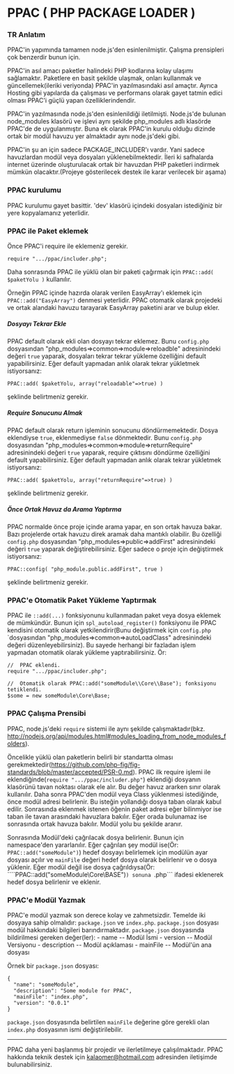 # PPAC ( PHP PACKAGE LOADER )
### TR Anlatım

PPAC'in yapımında tamamen node.js'den esinlenilmiştir. Çalışma prensipleri çok benzerdir bunun için.

PPAC'in asıl amacı paketler halindeki PHP kodlarına kolay ulaşımı sağlamaktır. Paketlere en basit şekilde ulaşmak, onları kullanmak ve güncellemek(ileriki veriyonda) PPAC'in yazılmasındaki asıl amaçtır. Ayrıca Hosting gibi yapılarda da çalışması ve performans olarak gayet tatmin edici olması PPAC'i güçlü yapan özelliklerindendir.

PPAC'in yazılmasında node.js'den esinlenildiği iletilmişti. Node.js'de bulunan node_modules klasörü ve işlevi aynı şekilde php_modules adlı klasörde PPAC'de de uygulanmıştır. Buna ek olarak PPAC'in kurulu olduğu dizinde ortak bir modül havuzu yer almaktadır aynı node.js'deki gibi.

PPAC'in şu an için sadece PACKAGE_INCLUDER'ı vardır. Yani sadece havuzlardan modül veya dosyaları yüklenebilmektedir. İleri ki safhalarda internet üzerinde oluşturulacak ortak bir havuzdan PHP paketleri indirmek mümkün olacaktır.(Projeye gösterilecek destek ile karar verilecek bir aşama)

### PPAC kurulumu
PPAC kurulumu gayet basittir. 'dev' klasörü içindeki dosyaları istediğiniz bir yere kopyalamanız yeterlidir.

### PPAC ile Paket eklemek
Önce PPAC'i require ile eklemeniz gerekir.
```
require ".../ppac/includer.php";
```
Daha sonrasında PPAC ile yüklü olan bir paketi çağırmak için
```PPAC::add( $paketYolu )```
kullanılır.

Örneğin PPAC içinde hazırda olarak verilen EasyArray'ı eklemek için ```PPAC::add("EasyArray")``` denmesi yeterlidir. PPAC otomatik olarak projedeki ve ortak alandaki havuzu tarayarak EasyArray paketini arar ve bulup ekler.

##### Dosyayı Tekrar Ekle
PPAC default olarak ekli olan dosyayı tekrar eklemez. Bunu ```config.php``` dosyasından "php_modules=>common=>module=>reloadble" adresinindeki değeri ```true``` yaparak, dosyaları tekrar tekrar yükleme özelliğini default yapabilirsiniz. Eğer default yapmadan anlık olarak tekrar yükletmek istiyorsanız:
```
PPAC::add( $paketYolu, array("reloadable"=>true) )
```
şeklinde belirtmeniz gerekir.

##### Require Sonucunu Almak
PPAC default olarak return işleminin sonucunu döndürmemektedir. Dosya eklendiyse ```true```, eklenmediyse ```false``` dönmektedir. Bunu ```config.php``` dosyasından "php_modules=>common=>module=>returnRequire" adresinindeki değeri ```true``` yaparak, require çıktısını döndürme özelliğini default yapabilirsiniz. Eğer default yapmadan anlık olarak tekrar yükletmek istiyorsanız:
```
PPAC::add( $paketYolu, array("returnRequire"=>true) )
```
şeklinde belirtmeniz gerekir.

##### Önce Ortak Havuz da Arama Yaptırma
PPAC normalde önce proje içinde arama yapar, en son ortak havuza bakar. Bazı projelerde ortak havuzu direk aramak daha mantıklı olabilir. Bu özelliği ```config.php``` dosyasından "php_modules=>public=>addFirst" adresinindeki değeri ```true``` yaparak değiştirebilirsiniz. Eğer sadece o proje için değiştirmek istiyorsanız:
```
PPAC::config( "php_module.public.addFirst", true )
```
şeklinde belirtmeniz gerekir.

### PPAC'e Otomatik Paket Yükleme Yaptırmak
PPAC ile ```::add(...)``` fonksiyonunu kullanmadan paket veya dosya eklemek de mümkündür. Bunun için ```spl_autoload_register()``` fonksiyonu ile PPAC kendisini otomatik olarak yetkilendirir(Bunu değiştirmek için ```config.php``` `dosyasından "php_modules=>common=>autoLoadClass" adresinindeki değeri düzenleyebilirsiniz). Bu sayede herhangi bir fazladan işlem yapmadan otomatik olarak yükleme yaptırabilirsiniz. Ör:
```
//	PPAC eklendi.
require ".../ppac/includer.php";

//	Otomatik olarak PPAC::add("someModule\\Core\\Base"); fonksiyonu tetiklendi.
$some = new someModule\Core\Base;
```

### PPAC Çalışma Prensibi
PPAC, node.js'deki ```require``` sistemi ile aynı şekilde çalışmaktadır(bkz. http://nodejs.org/api/modules.html#modules_loading_from_node_modules_folders).

Öncelikle yüklü olan paketlerin belirli bir standartta olması gerekmektedir(https://github.com/php-fig/fig-standards/blob/master/accepted/PSR-0.md). PPAC ilk require işlemi ile eklendiğinde(```require ".../ppac/includer.php"```) eklendiği dosyanın klasörünü tavan noktası olarak ele alır. Bu değer havuz ararken sınır olarak kullanılır. Daha sonra PPAC'den modül veya Class yüklenmesi istediğinde, önce modül adresi belirlenir. Bu isteğin yollandığı dosya taban olarak kabul edilir. Sonrasında eklenmek istenen öğenin paket adresi eğer bilinmiyor ise taban ile tavan arasındaki havuzlara bakılır. Eğer orada bulunamaz ise sonrasında ortak havuza bakılır. Modül yolu bu şekilde aranır.

Sonrasında Modül'deki çağrılacak dosya belirlenir. Bunun için namespace'den yararlanılır. Eğer çağrılan şey modül ise(Ör: ```PPAC::add("someModule")```) hedef dosyayı belirlemek için modülün ayar dosyası açılır ve ```mainFile``` değeri hedef dosya olarak belirlenir ve o dosya yüklenir. Eğer modül değil ise dosya çağrıldıysa(Ör: ````PPAC::add("someModule\\Core\\BASE")```) sonuna ```.php``` ifadesi eklenerek hedef dosya belirlenir ve eklenir.

### PPAC'e Modül Yazmak
PPAC'e modül yazmak son derece kolay ve zahmetsizdir. Temelde iki dosyaya sahip olmalıdır: ```package.json``` ve ```index.php```. ```package.json``` dosyası modül hakkındaki bilgileri barındırmaktadır. ```package.json``` dosyasında bildirilmesi gereken değer(ler):
	- name -- Modül İsmi
	- version -- Modül Versiyonu
	- description -- Modül açıklaması
	- mainFile -- Modül'ün ana dosyası

Örnek bir ```package.json``` dosyası:
```
{
  "name": "someModule",
  "description": "Some module for PPAC",
  "mainFile": "index.php",
  "version": "0.0.1"
}
```

```package.json``` dosyasında belirtilen ```mainFile``` değerine göre gerekli olan ```index.php``` dosyasının ismi değiştirilebilir.

____

PPAC daha yeni başlanmış bir projedir ve ilerletilmeye çalışılmaktadır. PPAC hakkında teknik destek için kalaomer@hotmail.com adresinden iletişimde bulunabilirsiniz.
